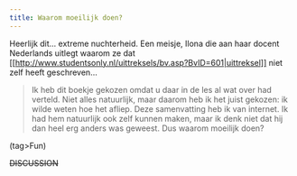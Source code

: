 ```yaml
---
title: Waarom moeilijk doen?
---
```

Heerlijk dit... extreme nuchterheid. Een meisje, Ilona die aan haar docent Nederlands uitlegt waarom ze dat [[http://www.studentsonly.nl/uittreksels/bv.asp?BvID=601|uittreksel]] niet zelf heeft geschreven…

<blockquote>Ik heb dit boekje gekozen omdat u daar in de les al wat over had verteld. Niet alles natuurlijk, maar daarom heb ik het juist gekozen: ik wilde weten hoe het afliep.
Deze samenvatting heb ik van internet. Ik had hem natuurlijk ook zelf kunnen maken, maar ik denk niet dat hij dan heel erg anders was geweest. Dus waarom moeilijk doen?</blockquote>

(tag>Fun)


~~DISCUSSION~~
